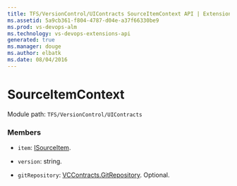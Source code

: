 ```yaml
---
title: TFS/VersionControl/UIContracts SourceItemContext API | Extensions for Visual Studio Team Services
ms.assetid: 5a9cb361-f804-4787-d04e-a37f66330be9
ms.prod: vs-devops-alm
ms.technology: vs-devops-extensions-api
generated: true
ms.manager: douge
ms.author: elbatk
ms.date: 08/04/2016
---
```


# SourceItemContext

Module path: `TFS/VersionControl/UIContracts`


### Members

* `item`: [ISourceItem](../../../TFS/VersionControl/UIContracts/ISourceItem.md). 

* `version`: string. 

* `gitRepository`: [VCContracts.GitRepository](../../../TFS/VersionControl/Contracts/GitRepository.md). Optional. 

